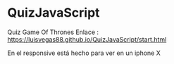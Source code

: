 # QuizJavaScript
Quiz Game Of Thrones
Enlace : https://luisvegas88.github.io/QuizJavaScript/start.html

En el responsive está hecho para ver en un iphone X